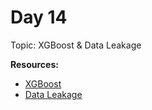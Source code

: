 <h1>Day 14</h1>

Topic: XGBoost & Data Leakage</b> 

**Resources:**
- <a href="https://www.kaggle.com/alexisbcook/xgboost"> XGBoost </a>
- <a href="https://www.kaggle.com/alexisbcook/data-leakage"> Data Leakage </a>